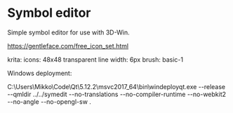 # Symbol editor

Simple symbol editor for use with 3D-Win.

https://gentleface.com/free_icon_set.html

krita:
	icons:
		48x48
		transparent
		line width: 6px
		brush: basic-1

Windows deployment:

C:\Users\Mikko\Code\Qt\5.12.2\msvc2017_64\bin\windeployqt.exe
	--release
	--qmldir ../../symedit
	--no-translations
	--no-compiler-runtime
	--no-webkit2
	--no-angle
	--no-opengl-sw
	.

